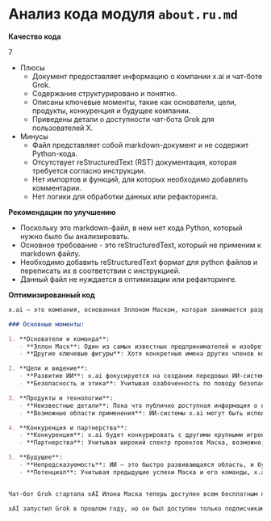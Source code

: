 # Анализ кода модуля `about.ru.md`

**Качество кода**

7
- Плюсы
    - Документ предоставляет информацию о компании x.ai и чат-боте Grok.
    - Содержание структурировано и понятно.
    - Описаны ключевые моменты, такие как основатели, цели, продукты, конкуренция и будущее компании.
    - Приведены детали о доступности чат-бота Grok для пользователей X.
- Минусы
    - Файл представляет собой markdown-документ и не содержит Python-кода.
    - Отсутствует reStructuredText (RST) документация, которая требуется согласно инструкции.
    - Нет импортов и функций, для которых необходимо добавлять комментарии.
    - Нет логики для обработки данных или рефакторинга.

**Рекомендации по улучшению**

- Поскольку это markdown-файл, в нем нет кода Python, который нужно было бы анализировать.
- Основное требование - это reStructuredText, который не применим к markdown файлу.
- Необходимо добавить reStructuredText формат для python файлов и переписать их в соответствии с инструкцией.
- Данный файл не нуждается в оптимизации или рефакторинге.

**Оптимизированный код**

```markdown
x.ai — это компания, основанная Эллоном Маском, которая занимается разработкой искусственного интеллекта (ИИ) для различных приложений. Компания была запущена в 2023 году и находится в стадии активного развития. Хотя детали ее продуктов и технологий могут быть не полностью раскрыты, некоторые ключевые моменты можно выделить:

### Основные моменты:

1. **Основатели и команда**:
   - **Эллон Маск**: Один из самых известных предпринимателей и изобретателей современности, Маск также является основателем SpaceX, Tesla, Neuralink и The Boring Company. Его участие в x.ai подчеркивает важность и потенциал ИИ в будущем.
   - **Другие ключевые фигуры**: Хотя конкретные имена других членов команды могут быть не раскрыты, известно, что x.ai привлекает талантливых специалистов в области ИИ и машинного обучения.

2. **Цели и видение**:
   - **Развитие ИИ**: x.ai фокусируется на создании передовых ИИ-систем, которые могут решать сложные задачи и взаимодействовать с людьми естественным образом.
   - **Безопасность и этика**: Учитывая озабоченность по поводу безопасности и этики ИИ, x.ai, вероятно, будет уделять большое внимание этим аспектам в своей работе.

3. **Продукты и технологии**:
   - **Неизвестные детали**: Пока что публично доступная информация о конкретных продуктах x.ai ограничена. Однако, учитывая опыт Маска и его команды, можно ожидать, что продукты будут иметь революционный потенциал.
   - **Возможные области применения**: ИИ-системы x.ai могут быть использованы в таких областях, как автоматизация, здравоохранение, транспорт, финансы и многое другое.

4. **Конкуренция и партнерства**:
   - **Конкуренция**: x.ai будет конкурировать с другими крупными игроками в области ИИ, такими как OpenAI, Google DeepMind, Microsoft и другие.
   - **Партнерства**: Учитывая широкий спектр проектов Маска, возможно, что x.ai будет сотрудничать с другими его компаниями, такими как Tesla и SpaceX, для интеграции ИИ в их технологии.

5. **Будущее**:
   - **Непредсказуемость**: ИИ — это быстро развивающаяся область, и будущее x.ai зависит от множества факторов, включая технологические прорывы, регуляторные изменения и рыночные условия.
   - **Потенциал**: Учитывая предыдущие успехи Маска и его команды, x.ai имеет потенциал стать одним из лидеров в области ИИ.


Чат-бот Grok стартапа xAI Илона Маска теперь доступен всем бесплатным пользователям соцсети X. Те, у кого нет подписки Premium, получили возможность отправлять чат-боту до 10 сообщений каждые два часа. Кроме того, учётные записи в Х должны быть старше одной недели.

xAI запустил Grok в прошлом году, но он был доступен только подписчикам Premium. В августе стартап добавил в чат-бот функцию перевода текста в изображение, а в октябре —опцию распознавания картинок. Тогда же стартап открыл API Grok для разработчиков. На данный момент стартап предлагает единственную модель — «grok-beta», которая оценивается в $5 за миллион входных токенов (примерно 750 000 слов) и в $15 за миллион выходных токенов.
```